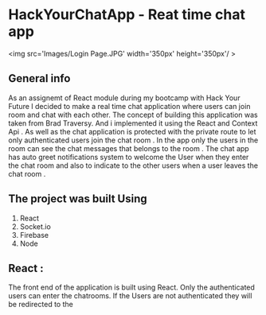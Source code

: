 # HackYourChatApp - Reat time chat app

<img  src='Images/Login Page.JPG' width='350px' height='350px'/ >


## General info
As an assignemt of React module during my bootcamp with Hack Your Future I decided to make a real time chat application where users can join room and chat with each other. The concept of building this application was taken from Brad Traversy. And i implemented it using the React and Context Api . As well as the chat application is protected with the private route to let only authenticated users join the chat room . 
In the app only the users in the room can see the chat messages that belongs to the room . The chat app has auto greet notifications system to welcome the User when they enter the chat room and also to indicate to the other users when a user leaves the chat room . 


## The project was built Using
1. React
2. Socket.io
3. Firebase
4. Node


## React :

The front end of the application is built using React. Only the authenticated users can enter the chatrooms. If the Users are not authenticated they will be redirected to the

